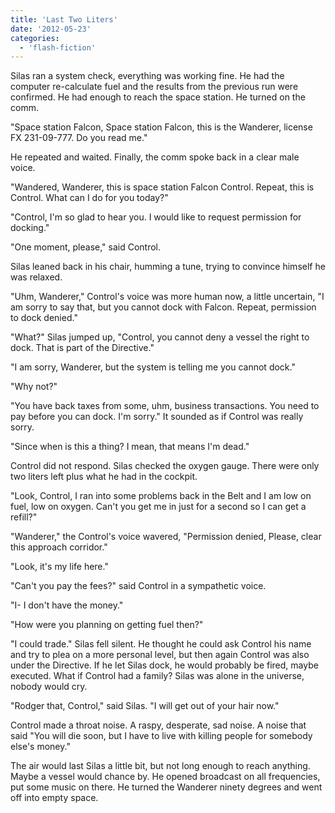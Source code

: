 ```yaml
---
title: 'Last Two Liters'
date: '2012-05-23'
categories:
  - 'flash-fiction'
---
```


Silas ran a system check, everything was working fine. He had the computer
re-calculate fuel and the results from the previous run were confirmed. He had
enough to reach the space station. He turned on the comm.

<!-- truncate -->

"Space station Falcon, Space station Falcon, this is the Wanderer, license FX
231-09-777. Do you read me."

He repeated and waited. Finally, the comm spoke back in a clear male voice.

"Wandered, Wanderer, this is space station Falcon Control. Repeat, this is
Control. What can I do for you today?"

"Control, I'm so glad to hear you. I would like to request permission for
docking."

"One moment, please," said Control.

Silas leaned back in his chair, humming a tune, trying to convince himself he
was relaxed.

"Uhm, Wanderer," Control's voice was more human now, a little uncertain, "I am
sorry to say that, but you cannot dock with Falcon. Repeat, permission to dock
denied."

"What?" Silas jumped up, "Control, you cannot deny a vessel the right to dock.
That is part of the Directive."

"I am sorry, Wanderer, but the system is telling me you cannot dock."

"Why not?"

"You have back taxes from some, uhm, business transactions. You need to pay
before you can dock. I'm sorry." It sounded as if Control was really sorry.

"Since when is this a thing? I mean, that means I'm dead."

Control did not respond. Silas checked the oxygen gauge. There were only two
liters left plus what he had in the cockpit.

"Look, Control, I ran into some problems back in the Belt and I am low on fuel,
low on oxygen. Can't you get me in just for a second so I can get a refill?"

"Wanderer," the Control's voice wavered, "Permission denied, Please, clear this
approach corridor."

"Look, it's my life here."

"Can't you pay the fees?" said Control in a sympathetic voice.

"I- I don't have the money."

"How were you planning on getting fuel then?"

"I could trade." Silas fell silent. He thought he could ask Control his name and
try to plea on a more personal level, but then again Control was also under the
Directive. If he let Silas dock, he would probably be fired, maybe executed.
What if Control had a family? Silas was alone in the universe, nobody would cry.

"Rodger that, Control," said Silas. "I will get out of your hair now."

Control made a throat noise. A raspy, desperate, sad noise. A noise that said
"You will die soon, but I have to live with killing people for somebody else's
money."

The air would last Silas a little bit, but not long enough to reach anything.
Maybe a vessel would chance by. He opened broadcast on all frequencies, put some
music on there. He turned the Wanderer ninety degrees and went off into empty
space.

